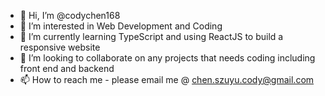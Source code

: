- 👋 Hi, I’m @codychen168
- 👀 I’m interested in Web Development and Coding
- 🌱 I’m currently learning TypeScript and using ReactJS to build a responsive website
- 💞️ I’m looking to collaborate on any projects that needs coding including front end and backend
- 📫 How to reach me - please email me @ chen.szuyu.cody@gmail.com

<!---
codychen168/codychen168 is a ✨ special ✨ repository because its `README.md` (this file) appears on your GitHub profile.
You can click the Preview link to take a look at your changes.
--->

